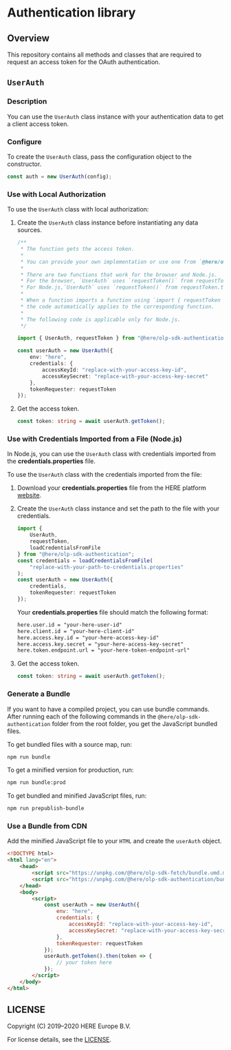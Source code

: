 # Authentication library

## Overview

This repository contains all methods and classes that are required to request an access token for the OAuth authentication.

## `UserAuth`

### Description

You can use the `UserAuth` class instance with your authentication data to get a client access token.

### Configure

To create the `UserAuth` class, pass the configuration object to the constructor.

```typescript
const auth = new UserAuth(config);
```

### Use with Local Authorization

To use the `UserAuth` class with local authorization:

1. Create the `UserAuth` class instance before instantiating any data sources.

    ```typescript
    /**
     * The function gets the access token.
     *
     * You can provide your own implementation or use one from `@here/olp-sdk-authentication`.
     *
     * There are two functions that work for the browser and Node.js.
     * For the browser, `UserAuth` uses `requestToken()` from requestToken.web.ts.
     * For Node.js,`UserAuth` uses `requestToken()` from requestToken.ts.
     *
     * When a function imports a function using `import { requestToken }` from "@here/olp-sdk-authentication"`,
     * the code automatically applies to the corresponding function.
     *
     * The following code is applicable only for Node.js.
     */

    import { UserAuth, requestToken } from "@here/olp-sdk-authentication";

    const userAuth = new UserAuth({
        env: "here",
        credentials: {
            accessKeyId: "replace-with-your-access-key-id",
            accessKeySecret: "replace-with-your-access-key-secret"
        },
        tokenRequester: requestToken
    });
    ```

2. Get the access token.

    ```typescript
    const token: string = await userAuth.getToken();
    ```

### Use with Credentials Imported from a File (Node.js)

In Node.js, you can use the `UserAuth` class with credentials imported from the **credentials.properties** file.

To use the `UserAuth` class with the credentials imported from the file:

1. Download your **credentials.properties** file from the HERE platform [website](https://developer.here.com/olp/documentation/access-control/user-guide/topics/get-credentials.html).
2. Create the `UserAuth` class instance and set the path to the file with your credentials.

    ```typescript
    import {
        UserAuth,
        requestToken,
        loadCredentialsFromFile
    } from "@here/olp-sdk-authentication";
    const credentials = loadCredentialsFromFile(
        "replace-with-your-path-to-credentials.properties"
    );
    const userAuth = new UserAuth({
        credentials,
        tokenRequester: requestToken
    });
    ```

    Your **credentials.properties** file should match the following format:

    ```txt
    here.user.id = "your-here-user-id"
    here.client.id = "your-here-client-id"
    here.access.key.id = "your-here-access-key-id"
    here.access.key.secret = "your-here-access-key-secret"
    here.token.endpoint.url = "your-here-token-endpoint-url"
    ```

3. Get the access token.

    ```typescript
    const token: string = await userAuth.getToken();
    ```

### Generate a Bundle

If you want to have a compiled project, you can use bundle commands. After running each of the following commands in the `@here/olp-sdk-authentication` folder from the root folder, you get the JavaScript bundled files.

To get bundled files with a source map, run:

```sh
npm run bundle
```

To get a minified version for production, run:

```sh
npm run bundle:prod
```

To get bundled and minified JavaScript files, run:

```sh
npm run prepublish-bundle
```

### Use a Bundle from CDN

Add the minified JavaScript file to your `HTML` and create the `userAuth` object.

```html
<!DOCTYPE html>
<html lang="en">
    <head>
        <script src="https://unpkg.com/@here/olp-sdk-fetch/bundle.umd.min.js"></script>
        <script src="https://unpkg.com/@here/olp-sdk-authentication/bundle.umd.min.js"></script>
    </head>
    <body>
        <script>
            const userAuth = new UserAuth({
                env: "here",
                credentials: {
                    accessKeyId: "replace-with-your-access-key-id",
                    accessKeySecret: "replace-with-your-access-key-secret"
                },
                tokenRequester: requestToken
            });
            userAuth.getToken().then(token => {
                // your token here
            });
        </script>
    </body>
</html>
```

## LICENSE

Copyright (C) 2019–2020 HERE Europe B.V.

For license details, see the [LICENSE](LICENSE).
